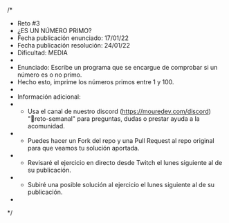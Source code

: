 /*
 * Reto #3
 * ¿ES UN NÚMERO PRIMO?
 * Fecha publicación enunciado: 17/01/22
 * Fecha publicación resolución: 24/01/22
 * Dificultad: MEDIA
 *
 * Enunciado: Escribe un programa que se encargue de comprobar si un número es o no primo.
 * Hecho esto, imprime los números primos entre 1 y 100.
 *
 * Información adicional:
 * - Usa el canal de nuestro discord (https://mouredev.com/discord) "🔁reto-semanal" para preguntas, dudas o prestar ayuda a la acomunidad.
 * - Puedes hacer un Fork del repo y una Pull Request al repo original para que veamos tu solución aportada.
 * - Revisaré el ejercicio en directo desde Twitch el lunes siguiente al de su publicación.
 * - Subiré una posible solución al ejercicio el lunes siguiente al de su publicación.
 *
 */